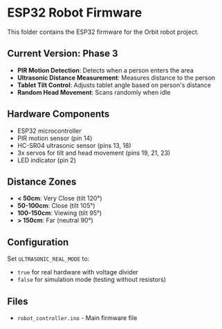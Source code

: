 # ESP32 Robot Firmware

This folder contains the ESP32 firmware for the Orbit robot project.

## Current Version: Phase 3
- **PIR Motion Detection**: Detects when a person enters the area
- **Ultrasonic Distance Measurement**: Measures distance to the person
- **Tablet Tilt Control**: Adjusts tablet angle based on person's distance
- **Random Head Movement**: Scans randomly when idle

## Hardware Components
- ESP32 microcontroller
- PIR motion sensor (pin 14)
- HC-SR04 ultrasonic sensor (pins 13, 18)
- 3x servos for tilt and head movement (pins 19, 21, 23)
- LED indicator (pin 2)

## Distance Zones
- **< 50cm**: Very Close (tilt 120°)
- **50-100cm**: Close (tilt 105°)
- **100-150cm**: Viewing (tilt 95°)
- **> 150cm**: Far (neutral 90°)

## Configuration
Set `ULTRASONIC_REAL_MODE` to:
- `true` for real hardware with voltage divider
- `false` for simulation mode (testing without resistors)

## Files
- `robot_controller.ino` - Main firmware file
